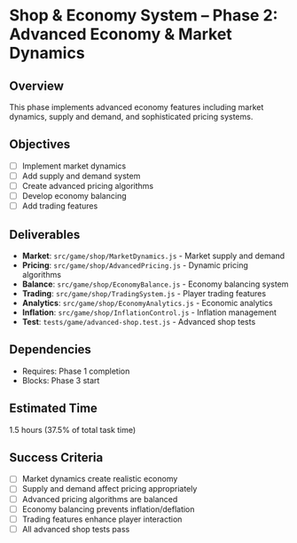 # Shop & Economy System – Phase 2: Advanced Economy & Market Dynamics

## Overview
This phase implements advanced economy features including market dynamics, supply and demand, and sophisticated pricing systems.

## Objectives
- [ ] Implement market dynamics
- [ ] Add supply and demand system
- [ ] Create advanced pricing algorithms
- [ ] Develop economy balancing
- [ ] Add trading features

## Deliverables
- **Market**: `src/game/shop/MarketDynamics.js` - Market supply and demand
- **Pricing**: `src/game/shop/AdvancedPricing.js` - Dynamic pricing algorithms
- **Balance**: `src/game/shop/EconomyBalance.js` - Economy balancing system
- **Trading**: `src/game/shop/TradingSystem.js` - Player trading features
- **Analytics**: `src/game/shop/EconomyAnalytics.js` - Economic analytics
- **Inflation**: `src/game/shop/InflationControl.js` - Inflation management
- **Test**: `tests/game/advanced-shop.test.js` - Advanced shop tests

## Dependencies
- Requires: Phase 1 completion
- Blocks: Phase 3 start

## Estimated Time
1.5 hours (37.5% of total task time)

## Success Criteria
- [ ] Market dynamics create realistic economy
- [ ] Supply and demand affect pricing appropriately
- [ ] Advanced pricing algorithms are balanced
- [ ] Economy balancing prevents inflation/deflation
- [ ] Trading features enhance player interaction
- [ ] All advanced shop tests pass 